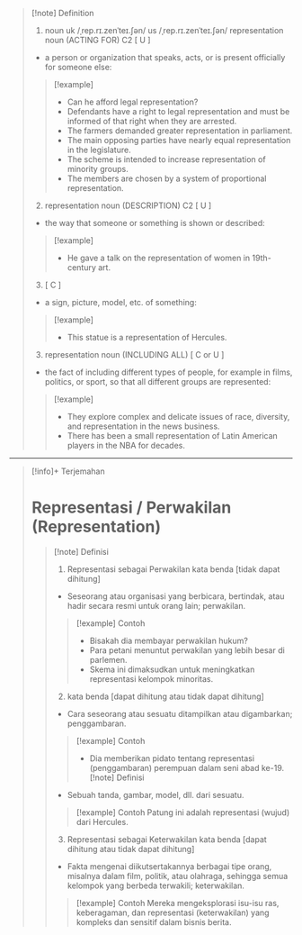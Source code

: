 >[!note] Definition
>1. noun
uk  /ˌrep.rɪ.zenˈteɪ.ʃən/ us  /ˌrep.rɪ.zenˈteɪ.ʃən/
representation noun (ACTING FOR)
C2 [ U ]
>- a person or organization that speaks, acts, or is present officially for someone else:
> > [!example] 
> > - Can he afford legal representation?
> > - Defendants have a right to legal representation and must be informed of that right when they are arrested.
> > - The farmers demanded greater representation in parliament.
> > - The main opposing parties have nearly equal representation in the legislature.
> > - The scheme is intended to increase representation of minority groups.
> > - The members are chosen by a system of proportional representation.
> >   
>2. representation noun (DESCRIPTION)
C2 [ U ]
>- the way that someone or something is shown or described:
> > [!example] 
> > - He gave a talk on the representation of women in 19th-century art.
> >   
>3. [ C ]
>- a sign, picture, model, etc. of something:
> > [!example] 
> > - This statue is a representation of Hercules.
> >   
>3. representation noun (INCLUDING ALL)
[ C or U ]
>- the fact of including different types of people, for example in films, politics, or sport, so that all different groups are represented:
> > [!example] 
> > - They explore complex and delicate issues of race, diversity, and representation in the news business.
> > - There has been a small representation of Latin American players in the NBA for decades.

---

>[!info]+ Terjemahan
> # Representasi / Perwakilan (Representation)
> > [!note] Definisi
> > 1. Representasi sebagai Perwakilan
> >    kata benda [tidak dapat dihitung]
> > - Seseorang atau organisasi yang berbicara, bertindak, atau hadir secara resmi untuk orang lain; perwakilan.
> > > [!example] Contoh
> > > - Bisakah dia membayar perwakilan hukum?
> > > - Para petani menuntut perwakilan yang lebih besar di parlemen.
> > > - Skema ini dimaksudkan untuk meningkatkan representasi kelompok minoritas.
> > 2. kata benda [dapat dihitung atau tidak dapat dihitung]
> > - Cara seseorang atau sesuatu ditampilkan atau digambarkan; penggambaran.
> > > [!example] Contoh
> > > - Dia memberikan pidato tentang representasi (penggambaran) perempuan dalam seni abad ke-19.
> > [!note] Definisi
> > - Sebuah tanda, gambar, model, dll. dari sesuatu.
> > > [!example] Contoh
> > > Patung ini adalah representasi (wujud) dari Hercules.
> > 
> > 3. Representasi sebagai Keterwakilan
> >    kata benda [dapat dihitung atau tidak dapat dihitung]
> > - Fakta mengenai diikutsertakannya berbagai tipe orang, misalnya dalam film, politik, atau olahraga, sehingga semua kelompok yang berbeda terwakili; keterwakilan.
> > > [!example] Contoh
> > > Mereka mengeksplorasi isu-isu ras, keberagaman, dan representasi (keterwakilan) yang kompleks dan sensitif dalam bisnis berita.
